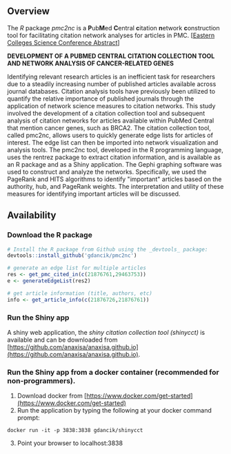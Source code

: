 ## Overview

The _R_ package _pmc2nc_ is a **P**ub**M**ed **C**entral **c**itation **n**etwork **c**onstruction tool for facilitating citation network analyses for articles in PMC. [[Eastern Colleges Science Conference Abstract](http://www.ecsc1.org/2019.html)]


**DEVELOPMENT OF A PUBMED CENTRAL CITATION COLLECTION TOOL AND NETWORK ANALYSIS OF CANCER-RELATED GENES**

Identifying relevant research articles is an inefficient task for researchers due to a steadily increasing
number of published articles available across journal databases. Citation analysis tools have previously
been utilized to quantify the relative importance of published journals through the application of network
science measures to citation networks. This study involved the development of a citation collection tool
and subsequent analysis of citation networks for articles available within PubMed Central that mention
cancer genes, such as BRCA2. The citation collection tool, called pmc2nc, allows users to quickly
generate edge lists for articles of interest. The edge list can then be imported into network visualization
and analysis tools. The pmc2nc tool, developed in the R programming language, uses the rentrez package
to extract citation information, and is available as an R package and as a Shiny application. The Gephi
graphing software was used to construct and analyze the networks. Specifically, we used the PageRank
and HITS algorithms to identify "important" articles based on the authority, hub, and PageRank weights.
The interpretation and utility of these measures for identifying important articles will be discussed.


## Availability ##

### Download the R package
```R
# Install the R package from Github using the _devtools_ package:
devtools::install_github('gdancik/pmc2nc')

# generate an edge list for multiple articles
res <- get_pmc_cited_in(c(21876761,29463753))
e <- generateEdgeList(res2)

# get article information (title, authors, etc)
info <- get_article_info(c(21876726,21876761))
```

### Run the Shiny app
A shiny web application, the _shiny citation collection tool (shinycct)_ is available and can be downloaded from [https://github.com/anaxisa/anaxisa.github.io](https://github.com/anaxisa/anaxisa.github.io).

### Run the Shiny app from a docker container (recommended for non-programmers).
1. Download docker from [https://www.docker.com/get-started](https://www.docker.com/get-started)
2. Run the application by typing the following at your docker command prompt:
```
docker run -it -p 3838:3838 gdancik/shinycct
```
3. Point your browser to localhost:3838
